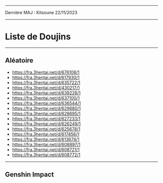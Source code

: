 ___
Dernière MAJ : Kitsoune
22/11/2023
___
# Liste de Doujins
___
## Aléatoire
- https://fra.3hentai.net/d/676108/1
- https://fra.3hentai.net/d/617930/1
- https://fra.3hentai.net/d/635722/1
- https://fra.3hentai.net/d/430217/1
- https://fra.3hentai.net/d/639226/1
- https://fra.3hentai.net/d/637100/1
- https://fra.3hentai.net/d/636544/1
- https://fra.3hentai.net/d/629680/1
- https://fra.3hentai.net/d/628695/1
- https://fra.3hentai.net/d/627233/1
- https://fra.3hentai.net/d/626249/1
- https://fra.3hentai.net/d/625678/1
- https://fra.3hentai.net/d/617456/1
- https://fra.3hentai.net/d/613674/1
- https://fra.3hentai.net/d/608897/1
- https://fra.3hentai.net/d/608721/1
- https://fra.3hentai.net/d/608772/1
___
## Genshin Impact
